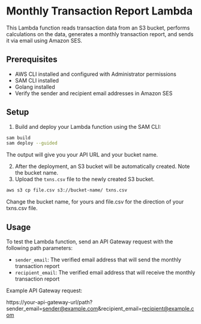 # Monthly Transaction Report Lambda

This Lambda function reads transaction data from an S3 bucket, performs calculations on the data, generates a monthly transaction report, and sends it via email using Amazon SES.

## Prerequisites

- AWS CLI installed and configured with Administrator permissions
- SAM CLI installed
- Golang installed
- Verify the sender and recipient email addresses in Amazon SES

## Setup

1. Build and deploy your Lambda function using the SAM CLI:

```bash
sam build
sam deploy --guided
```
The output will give you your API URL and your bucket name.

2. After the deployment, an S3 bucket will be automatically created. Note the bucket name.
3. Upload the `txns.csv` file to the newly created S3 bucket. 
```bash
aws s3 cp file.csv s3://bucket-name/ txns.csv
```
Change the bucket name, for yours and file.csv for the direction of your txns.csv file.

## Usage

To test the Lambda function, send an API Gateway request with the following path parameters:

- `sender_email`: The verified email address that will send the monthly transaction report
- `recipient_email`: The verified email address that will receive the monthly transaction report

Example API Gateway request:

https://your-api-gateway-url/path?sender_email=sender@example.com&recipient_email=recipient@example.com

